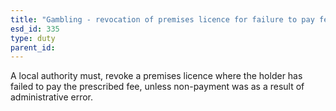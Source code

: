 ```yaml
---
title: "Gambling - revocation of premises licence for failure to pay fee"
esd_id: 335
type: duty
parent_id:  
---
```


A local authority must, revoke a premises licence where the holder has failed to pay the prescribed fee, unless non-payment was as a result of administrative error.

